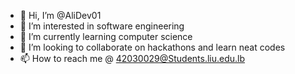 - 👋 Hi, I’m @AliDev01
- 👀 I’m interested in software engineering
- 🌱 I’m currently learning computer science
- 💞️ I’m looking to collaborate on hackathons and learn neat codes
- 📫 How to reach me @ 42030029@Students.liu.edu.lb

<!---
AliDev01/AliDev01 is a ✨ special ✨ repository because its `README.md` (this file) appears on your GitHub profile.
You can click the Preview link to take a look at your changes.
--->
